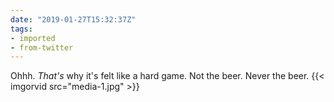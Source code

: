 ```yaml
---
date: "2019-01-27T15:32:37Z"
tags:
- imported
- from-twitter
---
```

Ohhh. *That's* why it's felt like a hard game. Not the beer. Never the beer. {{< imgorvid src="media-1.jpg" >}}

